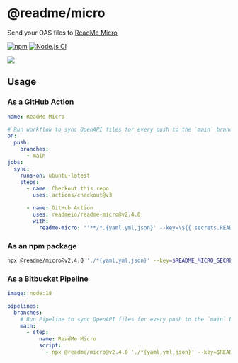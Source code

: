 # @readme/micro

Send your OAS files to [ReadMe Micro](https://micro.readme.com/)

[![npm](https://img.shields.io/npm/v/@readme/micro)](https://npm.im/@readme/micro) [![Node.js CI](https://github.com/readmeio/readme-micro/actions/workflows/ci.yaml/badge.svg)](https://github.com/readmeio/readme-micro/actions/workflows/ci.yaml)

[![](https://d3vv6lp55qjaqc.cloudfront.net/items/1M3C3j0I0s0j3T362344/Untitled-2.png)](https://readme.io)

## Usage

### As a GitHub Action

```yaml
name: ReadMe Micro

# Run workflow to sync OpenAPI files for every push to the `main` branch
on:
  push:
    branches:
      - main
jobs:
  sync:
    runs-on: ubuntu-latest
    steps:
      - name: Checkout this repo
        uses: actions/checkout@v3

      - name: GitHub Action
        uses: readmeio/readme-micro@v2.4.0
        with:
          readme-micro: "'**/*.{yaml,yml,json}' --key=\${{ secrets.README_MICRO_SECRET }}"
```

### As an npm package

```sh
npx @readme/micro@v2.4.0 './*{yaml,yml,json}' --key=$README_MICRO_SECRET
```

### As a Bitbucket Pipeline

```yaml
image: node:18

pipelines:
  branches:
    # Run Pipeline to sync OpenAPI files for every push to the `main` branch
    main:
      - step:
          name: ReadMe Micro
          script:
            - npx @readme/micro@v2.4.0 './*{yaml,yml,json}' --key=$README_MICRO_SECRET
```
